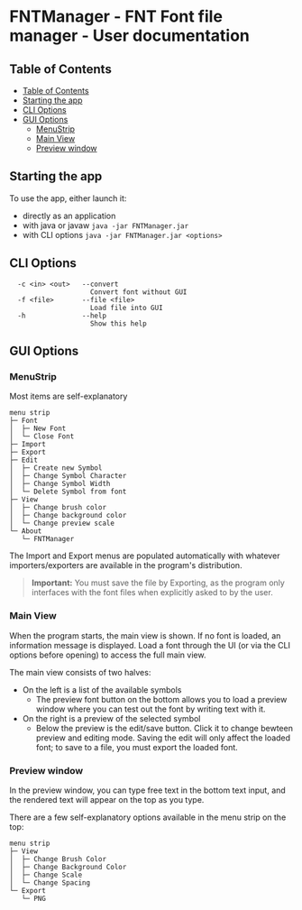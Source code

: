 # FNTManager - FNT Font file manager - User documentation

## Table of Contents

<!-- @import "[TOC]" {cmd="toc" depthFrom=2 depthTo=3 orderedList=false} -->

<!-- code_chunk_output -->

- [Table of Contents](#table-of-contents)
- [Starting the app](#starting-the-app)
- [CLI Options](#cli-options)
- [GUI Options](#gui-options)
  - [MenuStrip](#menustrip)
  - [Main View](#main-view)
  - [Preview window](#preview-window)

<!-- /code_chunk_output -->

## Starting the app

To use the app, either launch it:
- directly as an application
- with java or javaw `java -jar FNTManager.jar`
- with CLI options `java -jar FNTManager.jar <options>`

## CLI Options
```
  -c <in> <out>   --convert
                    Convert font without GUI
  -f <file>       --file <file>
                    Load file into GUI
  -h              --help
                    Show this help
```

## GUI Options
### MenuStrip
Most items are self-explanatory

```
menu strip
├─ Font
│  ├─ New Font
│  └─ Close Font
├─ Import
├─ Export
├─ Edit
│  ├─ Create new Symbol
│  ├─ Change Symbol Character
│  ├─ Change Symbol Width
│  └─ Delete Symbol from font
├─ View
│  ├─ Change brush color
│  ├─ Change background color
│  └─ Change preview scale
└─ About
   └─ FNTManager
```

The Import and Export menus are populated automatically with whatever
importers/exporters are available in the program's distribution.

> **Important:** You must save the file by Exporting, as the program only
interfaces with the font files when explicitly asked to by the user.

### Main View
When the program starts, the main view is shown. If no font is loaded, an
information message is displayed. Load a font through the UI (or via the CLI
options before opening) to access the full main view.

The main view consists of two halves:
- On the left is a list of the available symbols
  - The preview font button on the bottom allows you to load a preview window
  where you can test out the font by writing text with it.
- On the right is a preview of the selected symbol
  - Below the preview is the edit/save button. Click it to change bewteen
  preview and editing mode. Saving the edit will only affect the loaded font;
  to save to a file, you must export the loaded font.

### Preview window
In the preview window, you can type free text in the bottom text input, and the
rendered text will appear on the top as you type.


There are a few self-explanatory options available in the menu strip on the top:
```
menu strip
├─ View
│  ├─ Change Brush Color
│  ├─ Change Background Color
│  ├─ Change Scale
│  └─ Change Spacing
└─ Export
   └─ PNG
```